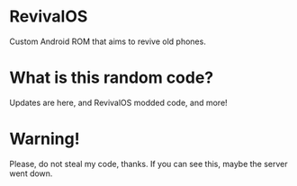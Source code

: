 # RevivalOS
Custom Android ROM that aims to revive old phones.
# What is this random code?
Updates are here, and RevivalOS modded code, and more!
# Warning!
Please, do not steal my code, thanks.
If you can see this, maybe the server went down.


